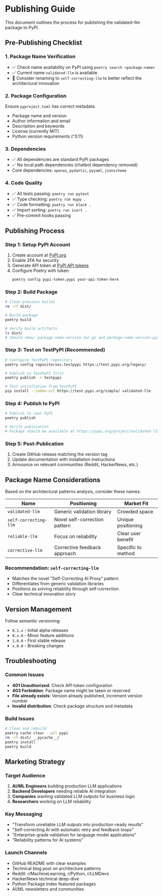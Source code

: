 # Publishing Guide

This document outlines the process for publishing the validated-llm package to PyPI.

## Pre-Publishing Checklist

### 1. Package Name Verification
- ✅ Check name availability on PyPI using `poetry search <package-name>`
- ✅ Current name `validated-llm` is available
- 🤔 Consider renaming to `self-correcting-llm` to better reflect the architectural innovation

### 2. Package Configuration
Ensure `pyproject.toml` has correct metadata:
- Package name and version
- Author information and email
- Description and keywords
- License (currently MIT)
- Python version requirements (^3.11)

### 3. Dependencies
- ✅ All dependencies are standard PyPI packages
- ✅ No local path dependencies (chatbot dependency removed)
- Core dependencies: `openai`, `pydantic`, `pyyaml`, `jsonschema`

### 4. Code Quality
- ✅ All tests passing: `poetry run pytest`
- ✅ Type checking: `poetry run mypy .`
- ✅ Code formatting: `poetry run black .`
- ✅ Import sorting: `poetry run isort .`
- ✅ Pre-commit hooks passing

## Publishing Process

### Step 1: Setup PyPI Account
1. Create account at [PyPI.org](https://pypi.org/account/register/)
2. Enable 2FA for security
3. Generate API token at [PyPI API tokens](https://pypi.org/manage/account/token/)
4. Configure Poetry with token:
   ```bash
   poetry config pypi-token.pypi your-api-token-here
   ```

### Step 2: Build Package
```bash
# Clean previous builds
rm -rf dist/

# Build package
poetry build

# Verify build artifacts
ls dist/
# Should show: package-name-version.tar.gz and package-name-version-py3-none-any.whl
```

### Step 3: Test on TestPyPI (Recommended)
```bash
# Configure TestPyPI repository
poetry config repositories.testpypi https://test.pypi.org/legacy/

# Publish to TestPyPI first
poetry publish -r testpypi

# Test installation from TestPyPI
pip install --index-url https://test.pypi.org/simple/ validated-llm
```

### Step 4: Publish to PyPI
```bash
# Publish to real PyPI
poetry publish

# Verify publication
# Package should be available at https://pypi.org/project/validated-llm/
```

### Step 5: Post-Publication
1. Create GitHub release matching the version tag
2. Update documentation with installation instructions
3. Announce on relevant communities (Reddit, HackerNews, etc.)

## Package Name Considerations

Based on the architectural patterns analysis, consider these names:

| Name | Positioning | Market Fit |
|------|-------------|------------|
| `validated-llm` | Generic validation library | Crowded space |
| `self-correcting-llm` | Novel self-correction pattern | Unique positioning |
| `reliable-llm` | Focus on reliability | Clear user benefit |
| `corrective-llm` | Corrective feedback approach | Specific to method |

### Recommendation: `self-correcting-llm`
- Matches the novel "Self-Correcting AI Proxy" pattern
- Differentiates from generic validation libraries
- Positions as solving reliability through self-correction
- Clear technical innovation story

## Version Management

Follow semantic versioning:
- `0.1.x` - Initial alpha releases
- `0.x.0` - Minor feature additions
- `1.0.0` - First stable release
- `x.0.0` - Breaking changes

## Troubleshooting

### Common Issues
- **401 Unauthorized**: Check API token configuration
- **403 Forbidden**: Package name might be taken or reserved
- **File already exists**: Version already published, increment version number
- **Invalid distribution**: Check package structure and metadata

### Build Issues
```bash
# Clean and rebuild
poetry cache clear --all pypi
rm -rf dist/ __pycache__/
poetry install
poetry build
```

## Marketing Strategy

### Target Audience
1. **AI/ML Engineers** building production LLM applications
2. **Backend Developers** needing reliable AI integration
3. **Companies** wanting validated LLM outputs for business logic
4. **Researchers** working on LLM reliability

### Key Messaging
- "Transform unreliable LLM outputs into production-ready results"
- "Self-correcting AI with automatic retry and feedback loops"
- "Enterprise-grade validation for language model applications"
- "Reliability patterns for AI systems"

### Launch Channels
- GitHub README with clear examples
- Technical blog post on architecture patterns
- Reddit: r/MachineLearning, r/Python, r/LLMDevs
- HackerNews technical deep-dive
- Python Package Index featured packages
- AI/ML newsletters and communities
